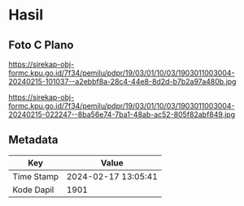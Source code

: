 # Hasil

## Foto C Plano

https://sirekap-obj-formc.kpu.go.id/7f34/pemilu/pdpr/19/03/01/10/03/1903011003004-20240215-101037--a2ebbf8a-28c4-44e8-8d2d-b7b2a97a480b.jpg

https://sirekap-obj-formc.kpu.go.id/7f34/pemilu/pdpr/19/03/01/10/03/1903011003004-20240215-022247--8ba56e74-7ba1-48ab-ac52-805f82abf849.jpg


## Metadata

| Key        | Value               |
| ---------- | ------------------- |
| Time Stamp | 2024-02-17 13:05:41 |
| Kode Dapil | 1901                |



